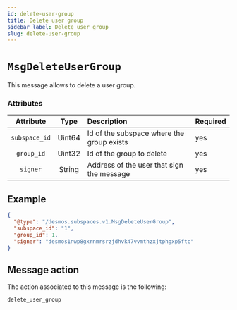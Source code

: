 ```yaml
---
id: delete-user-group
title: Delete user group
sidebar_label: Delete user group
slug: delete-user-group
---
```


# `MsgDeleteUserGroup`
This message allows to delete a user group.

### Attributes
|   Attribute   |  Type  | Description                               | Required |
|:-------------:|:------:|:------------------------------------------|:---------|
| `subspace_id` | Uint64 | Id of the subspace where the group exists | yes      |
|  `group_id`   | Uint32 | Id of the group to delete                 | yes      |
|   `signer`    | String | Address of the user that sign the message | yes      |

## Example
````json
{
  "@type": "/desmos.subspaces.v1.MsgDeleteUserGroup",
  "subspace_id": "1",
  "group_id": 1,
  "signer": "desmos1nwp8gxrnmrsrzjdhvk47vvmthzxjtphgxp5ftc"
}
````

## Message action
The action associated to this message is the following:
```
delete_user_group
```